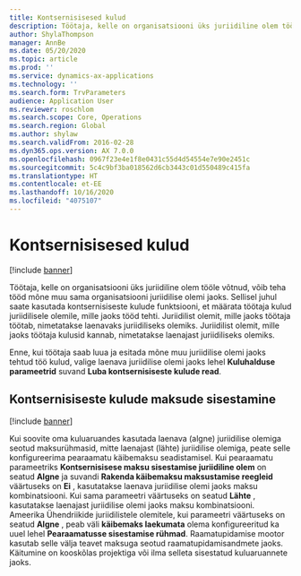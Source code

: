 ```yaml
---
title: Kontsernisisesed kulud
description: Töötaja, kelle on organisatsiooni üks juriidiline olem tööle võtnud, võib teha tööd mõne muu sama organisatsiooni juriidilise olemi jaoks. Sellisel juhul saate kasutada kontsernisiseste kulude funktsiooni, et määrata töötaja kulud juriidilisele olemile, mille jaoks tööd tehti.
author: ShylaThompson
manager: AnnBe
ms.date: 05/20/2020
ms.topic: article
ms.prod: ''
ms.service: dynamics-ax-applications
ms.technology: ''
ms.search.form: TrvParameters
audience: Application User
ms.reviewer: roschlom
ms.search.scope: Core, Operations
ms.search.region: Global
ms.author: shylaw
ms.search.validFrom: 2016-02-28
ms.dyn365.ops.version: AX 7.0.0
ms.openlocfilehash: 0967f23e4e1f8e0431c55d4d54554e7e90e2451c
ms.sourcegitcommit: 5c4c9bf3ba018562d6cb3443c01d550489c415fa
ms.translationtype: HT
ms.contentlocale: et-EE
ms.lasthandoff: 10/16/2020
ms.locfileid: "4075107"
---
```

# <a name="intercompany-expenses"></a>Kontsernisisesed kulud

[!include [banner](../includes/banner.md)]

Töötaja, kelle on organisatsiooni üks juriidiline olem tööle võtnud, võib teha tööd mõne muu sama organisatsiooni juriidilise olemi jaoks. Sellisel juhul saate kasutada kontsernisiseste kulude funktsiooni, et määrata töötaja kulud juriidilisele olemile, mille jaoks tööd tehti. Juriidilist olemit, mille jaoks töötaja töötab, nimetatakse laenavaks juriidiliseks olemiks. Juriidilist olemit, mille jaoks töötaja kulusid kannab, nimetatakse laenajast juriidiliseks olemiks. 

Enne, kui töötaja saab luua ja esitada mõne muu juriidilise olemi jaoks tehtud töö kulud, valige laenava juriidilise olemi jaoks lehel **Kuluhalduse parameetrid** suvand **Luba kontsernisiseste kulude read**. 

## <a name="tax-posting-for-intercompany-expenses"></a>Kontsernisiseste kulude maksude sisestamine

[!include [banner](../includes/banner.md)]

Kui soovite oma kuluaruandes kasutada laenava (algne) juriidilise olemiga seotud maksurühmasid, mitte laenajast (lähte) juriidilise olemiga, peate selle konfigureerima pearaamatu käibemaksu seadistamisel. Kui pearaamatu parameetriks **Kontsernisisese maksu sisestamise juriidiline olem** on seatud **Algne** ja suvandi **Rakenda käibemaksu maksustamise reegleid** väärtuseks on **Ei** , kasutatakse laenava juriidilise olemi jaoks maksu kombinatsiooni. Kui sama parameetri väärtuseks on seatud **Lähte** , kasutatakse laenajast juriidilise olemi jaoks maksu kombinatsiooni. Ameerika Ühendriikide juriidilistele olemitele, kui parameetri väärtuseks on seatud **Algne** , peab väli **käibemaks laekumata** olema konfigureeritud ka uuel lehel **Pearaamatusse sisestamise rühmad**. Raamatupidamise mootor kasutab selle välja teavet maksuga seotud raamatupidamisandmete jaoks.   
Käitumine on kooskõlas projektiga või ilma selleta sisestatud kuluaruannete jaoks.  
